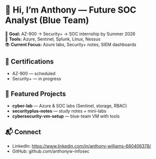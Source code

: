 # 👋 Hi, I’m Anthony — Future SOC Analyst (Blue Team)

🎯 **Goal:** AZ-900 → Security+ → SOC internship by Summer 2026  
🔧 **Tools:** Azure, Sentinel, Splunk, Linux, Nessus  
📚 **Current Focus:** Azure labs, Security+ notes, SIEM dashboards

## 🔐 Certifications
- AZ-900 — scheduled
- Security+ — in progress

## 📂 Featured Projects
- **cyber-lab** — Azure & SOC labs (Sentinel, storage, RBAC)
- **securityplus-notes** — study notes + mini-labs
- **cybersecurity-vm-setup** — blue-team VM with tools

## 📬 Connect
- LinkedIn: https://www.linkedin.com/in/anthony-williams-680406378/
- GitHub: github.com/anthonyw-infosec

